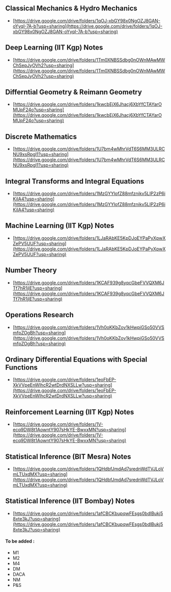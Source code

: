 ## Classical Mechanics & Hydro Mechanics

- [https://drive.google.com/drive/folders/1qOJ-xbGY98x0NgOZJ8GAN-oYyqI-7A-b?usp=sharing](https://drive.google.com/drive/folders/1qOJ-xbGY98x0NgOZJ8GAN-oYyqI-7A-b?usp=sharing)

## Deep Learning (IIT Kgp) Notes

- [https://drive.google.com/drive/folders/1Tm0XNBSSdbg0nOWnMAwMWChSepJyOVh2?usp=sharing](https://drive.google.com/drive/folders/1Tm0XNBSSdbg0nOWnMAwMWChSepJyOVh2?usp=sharing)

## Differntial Geometry & Reimann Geometry

- [https://drive.google.com/drive/folders/1kwcbEjX6Jhacj6XbYfCTAYarOMUpF24o?usp=sharing](https://drive.google.com/drive/folders/1kwcbEjX6Jhacj6XbYfCTAYarOMUpF24o?usp=sharing)

## Discrete Mathematics

- [https://drive.google.com/drive/folders/1U7bm4wMhrVdT6S6MM3ULRCNU9xsRpgl1?usp=sharing](https://drive.google.com/drive/folders/1U7bm4wMhrVdT6S6MM3ULRCNU9xsRpgl1?usp=sharing)

## Integral Transforms and Integral Equations

- [https://drive.google.com/drive/folders/1MzGYYlofZ88mfznikv5LIP2zP6iKiIA4?usp=sharing](https://drive.google.com/drive/folders/1MzGYYlofZ88mfznikv5LIP2zP6iKiIA4?usp=sharing)

## Machine Learning (IIT Kgp) Notes

- [https://drive.google.com/drive/folders/1LJaRAbKE5KpDJoEYPaPyXpwXZePV5UUF?usp=sharing](https://drive.google.com/drive/folders/1LJaRAbKE5KpDJoEYPaPyXpwXZePV5UUF?usp=sharing)

## Number Theory

- [https://drive.google.com/drive/folders/1KCAF939g8yqcGbeFVVQXM6JTf7hR1jlE?usp=sharing](https://drive.google.com/drive/folders/1KCAF939g8yqcGbeFVVQXM6JTf7hR1jlE?usp=sharing)

## Operations Research

- [https://drive.google.com/drive/folders/1Vh0oKKbZov1kHwpiGSo50VVSmfpZOgBh?usp=sharing](https://drive.google.com/drive/folders/1Vh0oKKbZov1kHwpiGSo50VVSmfpZOgBh?usp=sharing)

## Ordinary Differential Equations with Special Functions

- [https://drive.google.com/drive/folders/1eoFbEP-XkVVpeEnWIhcR2wtDrdNXSLLw?usp=sharing](https://drive.google.com/drive/folders/1eoFbEP-XkVVpeEnWIhcR2wtDrdNXSLLw?usp=sharing)

## Reinforcement Learning (IIT Kgp) Notes

- [https://drive.google.com/drive/folders/1V-ecq9DW8t1AowntY907sHkYE-BwxxMN?usp=sharing](https://drive.google.com/drive/folders/1V-ecq9DW8t1AowntY907sHkYE-BwxxMN?usp=sharing)

## Statistical Inference (BIT Mesra) Notes

- [https://drive.google.com/drive/folders/1QHdbfJmdAd7srednWdTVJLoVmLTUxdMX?usp=sharing](https://drive.google.com/drive/folders/1QHdbfJmdAd7srednWdTVJLoVmLTUxdMX?usp=sharing)

## Statistical Inference (IIT Bombay) Notes

- [https://drive.google.com/drive/folders/1afCBCKbupqwFEsgs0bdlBukj58xte3kJ?usp=sharing](https://drive.google.com/drive/folders/1afCBCKbupqwFEsgs0bdlBukj58xte3kJ?usp=sharing)


#### To be added :
* M1
* M2
* M4
* DM
* DACA
* NM
* P&S

